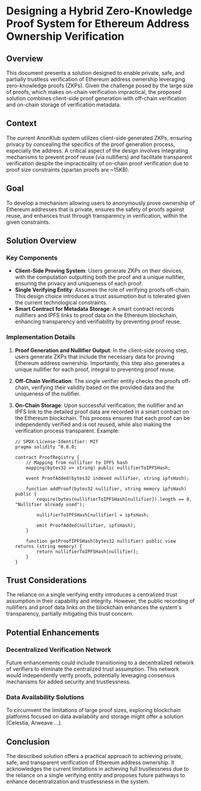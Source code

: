 # Designing a Hybrid Zero-Knowledge Proof System for Ethereum Address Ownership Verification

## Overview

This document presents a solution designed to enable private, safe, and partially trustless verification of Ethereum address ownership leveraging zero-knowledge proofs (ZKPs). Given the challenge posed by the large size of proofs, which makes on-chain verification impractical, the proposed solution combines client-side proof generation with off-chain verification and on-chain storage of verification metadata.

## Context

The current AnonKlub system utilizes client-side generated ZKPs, ensuring privacy by concealing the specifics of the proof generation process, especially the address. A critical aspect of the design involves integrating mechanisms to prevent proof reuse (via nullifiers) and facilitate transparent verification despite the impracticality of on-chain proof verification due to proof size constraints (spartan proofs are ~15KB).

## Goal

To develop a mechanism allowing users to anonymously prove ownership of Ethereum addresses that is private, ensures the safety of proofs against reuse, and enhances trust through transparency in verification, within the given constraints.

## Solution Overview

### Key Components

- **Client-Side Proving System**: Users generate ZKPs on their devices, with the computation outputting both the proof and a unique nullifier, ensuring the privacy and uniqueness of each proof.
- **Single Verifying Entity**: Assumes the role of verifying proofs off-chain. This design choice introduces a trust assumption but is tolerated given the current technological constraints.
- **Smart Contract for Metadata Storage**: A smart contract records nullifiers and IPFS links to proof data on the Ethereum blockchain, enhancing transparency and verifiability by preventing proof reuse.

### Implementation Details

1. **Proof Generation and Nullifier Output**: In the client-side proving step, users generate ZKPs that include the necessary data for proving Ethereum address ownership. Importantly, this step also generates a unique nullifier for each proof, integral to preventing proof reuse.

2. **Off-Chain Verification**: The single verifier entity checks the proofs off-chain, verifying their validity based on the provided data and the uniqueness of the nullifier.

3. **On-Chain Storage**: Upon successful verification, the nullifier and an IPFS link to the detailed proof data are recorded in a smart contract on the Ethereum blockchain. This process ensures that each proof can be independently verified and is not reused, while also making the verification process transparent.
  Example:
    ```solidity
    // SPDX-License-Identifier: MIT
    pragma solidity ^0.8.0;
    
    contract ProofRegistry {
        // Mapping from nullifier to IPFS hash
        mapping(bytes32 => string) public nullifierToIPFSHash;
    
        event ProofAdded(bytes32 indexed nullifier, string ipfsHash);
    
        function addProof(bytes32 nullifier, string memory ipfsHash) public {
            require(bytes(nullifierToIPFSHash[nullifier]).length == 0, "Nullifier already used");
    
            nullifierToIPFSHash[nullifier] = ipfsHash;
    
            emit ProofAdded(nullifier, ipfsHash);
        }
    
        function getProofIPFSHash(bytes32 nullifier) public view returns (string memory) {
            return nullifierToIPFSHash[nullifier];
        }
    }
    
    ```

## Trust Considerations

The reliance on a single verifying entity introduces a centralized trust assumption in their capability and integrity. However, the public recording of nullifiers and proof data links on the blockchain enhances the system's transparency, partially mitigating this trust concern.

## Potential Enhancements

### Decentralized Verification Network

Future enhancements could include transitioning to a decentralized network of verifiers to eliminate the centralized trust assumption. This network would independently verify proofs, potentially leveraging consensus mechanisms for added security and trustlessness.

### Data Availability Solutions

To circumvent the limitations of large proof sizes, exploring blockchain platforms focused on data availability and storage might offer a solution (Celestia, Arweave ...).


## Conclusion

The described solution offers a practical approach to achieving private, safe, and transparent verification of Ethereum address ownership. It acknowledges the current limitations in achieving full trustlessness due to the reliance on a single verifying entity and proposes future pathways to enhance decentralization and trustlessness in the system.

